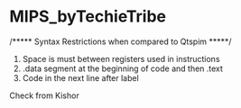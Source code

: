 # MIPS_byTechieTribe

/***** Syntax Restrictions when compared to Qtspim *****/
1. Space is must between registers used in instructions
2. .data segment at the beginning of code and then .text
3. Code in the next line after label
<!-- 4. Label names should be in next line after .data -->    Check from Kishor